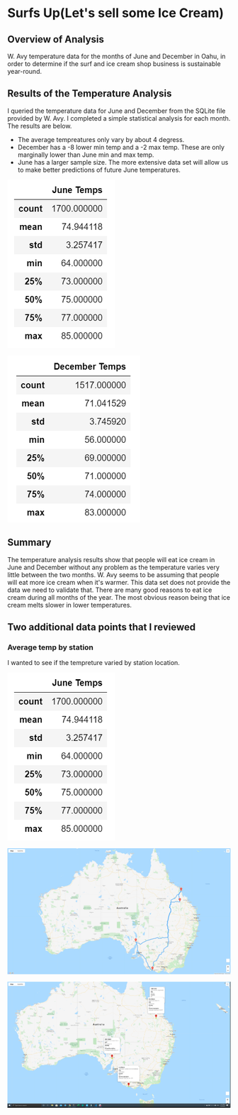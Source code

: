 # Surfs Up(Let's sell some Ice Cream)
## Overview of Analysis

W. Avy temperature data for the months of June and December in Oahu, in order to determine if the surf and ice cream shop business is sustainable year-round.

## Results of the Temperature Analysis

I queried the temperature data for June and December from the SQLite file provided by W. Avy. I completed a simple statistical analysis for each month. The results are below.

* The average tempreatures only vary by about 4 degress.
* December has a -8 lower min temp and a -2 max temp. These are only marginally lower than June min and max temp.
* June has a larger sample size. The more extensive data set will allow us to make better predictions of future June temperatures.

![June Temp Data](https://github.com/skanab/surfs_up/blob/main/June_Temps.PNG?raw=true)

![December Temp Data](https://github.com/skanab/surfs_up/blob/main/December_Temps.PNG?raw=true)


## Summary

The temperature analysis results show that people will eat ice cream in June and December without any problem as the temperature varies very little between the two months. W. Avy seems to be assuming that people will eat more ice cream when it's warmer. This data set does not provide the data we need to validate that. There are many good reasons to eat ice cream during all months of the year. The most obvious reason being that ice cream melts slower in lower temperatures. 

## Two additional data points that I reviewed

### Average temp by station

I wanted to see if the tempreture varied by station location.


![June Temp Data By Station](https://github.com/skanab/surfs_up/blob/main/June_Temps.PNG?raw=true)


![Itinerary](https://github.com/skanab/World_Weather_Analysis/blob/main/Vacation_Itinerary/WeatherPy_travel_map.PNG?raw=true)

![City pop-ups](https://github.com/skanab/World_Weather_Analysis/blob/main/Vacation_Itinerary/WeatherPy_travel_map_markers.PNG?raw=true)
